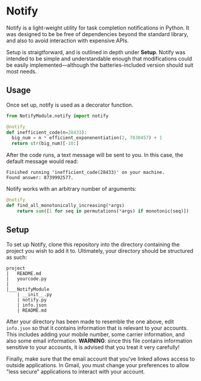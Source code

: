 # Notify

Notify is a light-weight utility for task completion notifications in Python. It was designed to be be free of dependencies beyond the standard library, and also to avoid interaction with expensive APIs.

Setup is straigtforward, and is outlined in depth under **Setup**. Notify was intended to be simple and understandable enough that modifications could be easily implemented––although the batteries-included version should suit most needs.

## Usage
Once set up, notify is used as a decorator function.
```python
from NotifyModule.notify import notify

@notify
def inefficient_code(n=28433):
  big_num = n * efficient_exponenentiation(2, 7830457) + 1
  return str(big_num)[-10:]
```
After the code runs, a text message will be sent to you. In this case, the default message would read: 
```
Finished running 'inefficient_code(28433)' on your machine.
Found answer: 8739992577.
```
Notify works with an arbitrary number of arguments:
```python
@notify
def find_all_monotonically_increasing(*args)
    return sum([1 for seq in permutations(*args) if monotonic(seq)]) 
``` 
## Setup
To set up Notify, clone this repository into the directory containing the project you wish to add it to. Ultimately, your directory should be structured as such:
```
project
|   README.md
|   yourcode.py 
|
|___NotifyModule
    | __init__.py
    | notify.py
    | info.json
    | README.md
```
After your directory has been made to resemble the one above, edit `info.json` so that it contains information that is relevant to your accounts. This includes adding your mobile number, some carrier information, and also some email information. **WARNING**: since this file contains information sensitive to your accounts, it is advised that you treat it very carefully!

Finally, make sure that the email account that you've linked allows access to outside applications. In Gmail, you must change your preferences to allow "less secure" applications to interact with your account.
